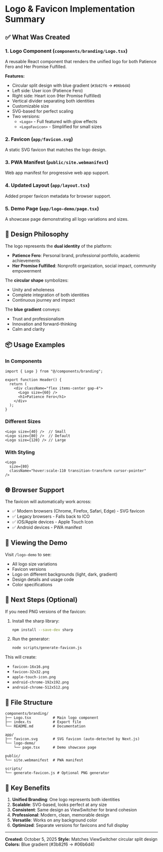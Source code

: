 # Logo & Favicon Implementation Summary

## ✅ What Was Created

### 1. Logo Component (`components/branding/Logo.tsx`)

A reusable React component that renders the unified logo for both Patience Fero and Her Promise Fulfilled.

**Features:**

- Circular split design with blue gradient (`#3b82f6` → `#06b6d4`)
- Left side: User icon (Patience Fero)
- Right side: Heart icon (Her Promise Fulfilled)
- Vertical divider separating both identities
- Customizable size
- SVG-based for perfect scaling
- Two versions:
  - `<Logo>` - Full featured with glow effects
  - `<LogoFavicon>` - Simplified for small sizes

### 2. Favicon (`app/favicon.svg`)

A static SVG favicon that matches the logo design.

### 3. PWA Manifest (`public/site.webmanifest`)

Web app manifest for progressive web app support.

### 4. Updated Layout (`app/layout.tsx`)

Added proper favicon metadata for browser support.

### 5. Demo Page (`app/logo-demo/page.tsx`)

A showcase page demonstrating all logo variations and sizes.

## 🎨 Design Philosophy

The logo represents the **dual identity** of the platform:

- **Patience Fero**: Personal brand, professional portfolio, academic achievements
- **Her Promise Fulfilled**: Nonprofit organization, social impact, community empowerment

The **circular shape** symbolizes:

- Unity and wholeness
- Complete integration of both identities
- Continuous journey and impact

The **blue gradient** conveys:

- Trust and professionalism
- Innovation and forward-thinking
- Calm and clarity

## 📦 Usage Examples

### In Components

```tsx
import { Logo } from "@/components/branding";

export function Header() {
  return (
    <div className="flex items-center gap-4">
      <Logo size={60} />
      <h1>Patience Fero</h1>
    </div>
  );
}
```

### Different Sizes

```tsx
<Logo size={40} />  // Small
<Logo size={80} />  // Default
<Logo size={120} /> // Large
```

### With Styling

```tsx
<Logo
  size={80}
  className="hover:scale-110 transition-transform cursor-pointer"
/>
```

## 🌐 Browser Support

The favicon will automatically work across:

- ✅ Modern browsers (Chrome, Firefox, Safari, Edge) - SVG favicon
- ✅ Legacy browsers - Falls back to ICO
- ✅ iOS/Apple devices - Apple Touch Icon
- ✅ Android devices - PWA manifest

## 📱 Viewing the Demo

Visit `/logo-demo` to see:

- All logo size variations
- Favicon versions
- Logo on different backgrounds (light, dark, gradient)
- Design details and usage code
- Color specifications

## 🔄 Next Steps (Optional)

If you need PNG versions of the favicon:

1. Install the sharp library:

   ```bash
   npm install --save-dev sharp
   ```

2. Run the generator:
   ```bash
   node scripts/generate-favicon.js
   ```

This will create:

- `favicon-16x16.png`
- `favicon-32x32.png`
- `apple-touch-icon.png`
- `android-chrome-192x192.png`
- `android-chrome-512x512.png`

## 📁 File Structure

```
components/branding/
├── Logo.tsx          # Main logo component
├── index.ts          # Export file
└── README.md         # Documentation

app/
├── favicon.svg       # SVG favicon (auto-detected by Next.js)
└── logo-demo/
    └── page.tsx      # Demo showcase page

public/
└── site.webmanifest  # PWA manifest

scripts/
└── generate-favicon.js # Optional PNG generator
```

## 🎯 Key Benefits

1. **Unified Branding**: One logo represents both identities
2. **Scalable**: SVG-based, looks perfect at any size
3. **Consistent**: Same design as ViewSwitcher for brand cohesion
4. **Professional**: Modern, clean, memorable design
5. **Versatile**: Works on any background color
6. **Optimized**: Separate versions for favicons and full display

---

**Created:** October 5, 2025
**Style:** Matches ViewSwitcher circular split design
**Colors:** Blue gradient (#3b82f6 → #06b6d4)
